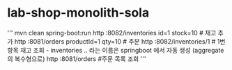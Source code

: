 # lab-shop-monolith-sola

'''
   mvn clean spring-boot:run
   http :8082/inventories id=1 stock=10   # 재고 추가
   http :8081/orders productId=1 qty=10   # 주문 
   http :8082/inventories/1  # 1번 항목 재고 조회  - inventories .. 라는 이름은 springboot 에서 자동 생성 (aggregate 의 복수형으로)
   http :8081/orders    #주문 목록 조회 
'''